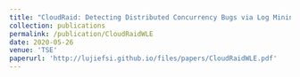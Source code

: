 ```yaml
---
title: "CloudRaid: Detecting Distributed Concurrency Bugs via Log Mining and Enhancement"
collection: publications
permalink: /publication/CloudRaidWLE
date: 2020-05-26
venue: 'TSE'
paperurl: 'http://lujiefsi.github.io/files/papers/CloudRaidWLE.pdf'
---
```

